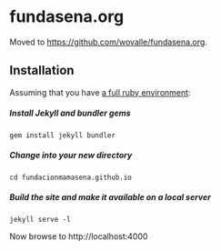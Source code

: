 # fundasena.org

Moved to https://github.com/wovalle/fundasena.org.

## Installation

Assuming that you have [a full ruby environment](https://jekyllrb.com/docs/installation/):

##### Install Jekyll and bundler gems

`gem install jekyll bundler`

##### Change into your new directory

`cd fundacionmamasena.github.io`

##### Build the site and make it available on a local server

`jekyll serve -l`

Now browse to http://localhost:4000
